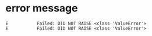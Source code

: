 # error message

```text
E           Failed: DID NOT RAISE <class 'ValueError'>
E           Failed: DID NOT RAISE <class 'ValueError'>
```